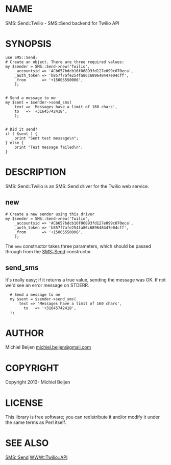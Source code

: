 # NAME

SMS::Send::Twilio - SMS::Send backend for Twilio API

# SYNOPSIS

    use SMS::Send;
    # Create an object. There are three required values:
    my $sender = SMS::Send->new('Twilio',
    	_accountsid => 'ACb657bdcb16f06893fd127e099c070eca',
    	_auth_token => 'b857f7afe254fa86c689648447e04cff',
    	_from       => '+15005550006',
    	);
    

    # Send a message to me
    my $sent = $sender->send_sms(
    	text => 'Messages have a limit of 160 chars',
    	to   => '+31645742418',
    	);
    

    # Did it send?
    if ( $sent ) {
    	print "Sent test message\n";
    } else {
    	print "Test message failed\n";
    }

# DESCRIPTION

SMS::Send::Twilio is an SMS::Send driver for the Twilio web service.

## new

    # Create a new sender using this driver
    my $sender = SMS::Send->new('Twilio',
    	_accountsid => 'ACb657bdcb16f06893fd127e099c070eca',
    	_auth_token => 'b857f7afe254fa86c689648447e04cff',
    	_from       => '+15005550006',
    	);

The `new` constructor takes three parameters, which should be passed
through from the [SMS::Send](http://search.cpan.org/perldoc?SMS::Send) constructor.

## send\_sms

It's really easy; if it returns a true value, sending the message was OK.
If not we'd see an error message on STDERR.

      # Send a message to me
      my $sent = $sender->send_sms(
          text => 'Messages have a limit of 160 chars',
    	    to   => '+31645742418',
      );

# AUTHOR

Michiel Beijen <michiel.beijen@gmail.com>

# COPYRIGHT

Copyright 2013- Michiel Beijen

# LICENSE

This library is free software; you can redistribute it and/or modify
it under the same terms as Perl itself.

# SEE ALSO

[SMS::Send](http://search.cpan.org/perldoc?SMS::Send)
[WWW::Twilio::API](http://search.cpan.org/perldoc?WWW::Twilio::API)
